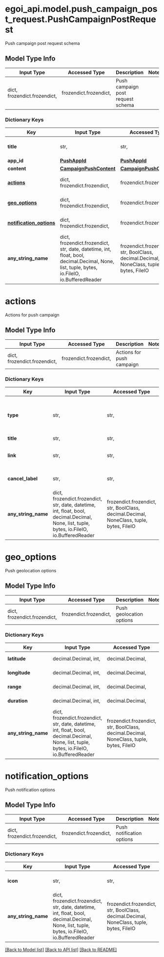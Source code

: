 # egoi_api.model.push_campaign_post_request.PushCampaignPostRequest

Push campaign post request schema

## Model Type Info
Input Type | Accessed Type | Description | Notes
------------ | ------------- | ------------- | -------------
dict, frozendict.frozendict,  | frozendict.frozendict,  | Push campaign post request schema | 

### Dictionary Keys
Key | Input Type | Accessed Type | Description | Notes
------------ | ------------- | ------------- | ------------- | -------------
**title** | str,  | str,  | Push campaign subject | 
**app_id** | [**PushAppId**](PushAppId.md) | [**PushAppId**](PushAppId.md) |  | 
**content** | [**CampaignPushContent**](CampaignPushContent.md) | [**CampaignPushContent**](CampaignPushContent.md) |  | 
**[actions](#actions)** | dict, frozendict.frozendict,  | frozendict.frozendict,  | Actions for push campaign | [optional] 
**[geo_options](#geo_options)** | dict, frozendict.frozendict,  | frozendict.frozendict,  | Push geolocation options | [optional] 
**[notification_options](#notification_options)** | dict, frozendict.frozendict,  | frozendict.frozendict,  | Push notification options | [optional] 
**any_string_name** | dict, frozendict.frozendict, str, date, datetime, int, float, bool, decimal.Decimal, None, list, tuple, bytes, io.FileIO, io.BufferedReader | frozendict.frozendict, str, BoolClass, decimal.Decimal, NoneClass, tuple, bytes, FileIO | any string name can be used but the value must be the correct type | [optional]

# actions

Actions for push campaign

## Model Type Info
Input Type | Accessed Type | Description | Notes
------------ | ------------- | ------------- | -------------
dict, frozendict.frozendict,  | frozendict.frozendict,  | Actions for push campaign | 

### Dictionary Keys
Key | Input Type | Accessed Type | Description | Notes
------------ | ------------- | ------------- | ------------- | -------------
**type** | str,  | str,  | Type of action | [optional] must be one of ["url", "deeplink", ] 
**title** | str,  | str,  | Action title | [optional] 
**link** | str,  | str,  | Action link (may be either URL or deeplink) | [optional] 
**cancel_label** | str,  | str,  | Action cancel label text | [optional] 
**any_string_name** | dict, frozendict.frozendict, str, date, datetime, int, float, bool, decimal.Decimal, None, list, tuple, bytes, io.FileIO, io.BufferedReader | frozendict.frozendict, str, BoolClass, decimal.Decimal, NoneClass, tuple, bytes, FileIO | any string name can be used but the value must be the correct type | [optional]

# geo_options

Push geolocation options

## Model Type Info
Input Type | Accessed Type | Description | Notes
------------ | ------------- | ------------- | -------------
dict, frozendict.frozendict,  | frozendict.frozendict,  | Push geolocation options | 

### Dictionary Keys
Key | Input Type | Accessed Type | Description | Notes
------------ | ------------- | ------------- | ------------- | -------------
**latitude** | decimal.Decimal, int,  | decimal.Decimal,  | Geolocation latitude | [optional] 
**longitude** | decimal.Decimal, int,  | decimal.Decimal,  | Geolocation longitude | [optional] 
**range** | decimal.Decimal, int,  | decimal.Decimal,  | Geolocation range | [optional] 
**duration** | decimal.Decimal, int,  | decimal.Decimal,  | Geolocation duration | [optional] 
**any_string_name** | dict, frozendict.frozendict, str, date, datetime, int, float, bool, decimal.Decimal, None, list, tuple, bytes, io.FileIO, io.BufferedReader | frozendict.frozendict, str, BoolClass, decimal.Decimal, NoneClass, tuple, bytes, FileIO | any string name can be used but the value must be the correct type | [optional]

# notification_options

Push notification options

## Model Type Info
Input Type | Accessed Type | Description | Notes
------------ | ------------- | ------------- | -------------
dict, frozendict.frozendict,  | frozendict.frozendict,  | Push notification options | 

### Dictionary Keys
Key | Input Type | Accessed Type | Description | Notes
------------ | ------------- | ------------- | ------------- | -------------
**icon** | str,  | str,  | Url for the icon of the notification | [optional] 
**any_string_name** | dict, frozendict.frozendict, str, date, datetime, int, float, bool, decimal.Decimal, None, list, tuple, bytes, io.FileIO, io.BufferedReader | frozendict.frozendict, str, BoolClass, decimal.Decimal, NoneClass, tuple, bytes, FileIO | any string name can be used but the value must be the correct type | [optional]

[[Back to Model list]](../../README.md#documentation-for-models) [[Back to API list]](../../README.md#documentation-for-api-endpoints) [[Back to README]](../../README.md)

